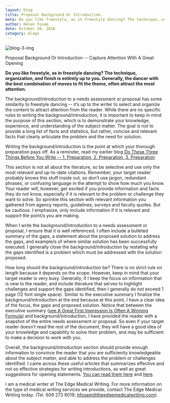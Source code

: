 ```yaml
---
layout: blog
title: Proposal Background Or Introduction.
meta: Do you like freestyle, as in freestyle dancing? The technique, organization, and finish is entirely up to you.
author: Helen Fosam
date: October 20, 2016
category: blogs
---
```


![blog-3-img](theedge/assets/img/blog-6-pic.png)


Proposal Background Or Introduction -- Capture Attention With A Great Opening


**Do you like freestyle, as in freestyle dancing? The technique, organization, and finish is entirely up to you. Generally, the dancer with the best combination of moves to fit the theme, often attract the most attention.**

The background/introduction to a needs assessment or proposal has some similarity to freestyle dancing -- it’s up to the writer to select and organize the content to attract attention from the reader. While there are no specific rules to writing the background/introduction, it is important to keep in mind the purpose of this section, which is to demonstrate your knowledge, experience, and understanding of the subject matter. The goal is not to provide a long list of facts and statistics, but rather, concise and relevant facts that clearly articulate the problem and the need for solution. 

Writing the background/introduction is the point at which your thorough preparation pays off. As a reminder, read my earlier blog [Do These Three Things Before You Write -- 1. Preparation, 2. Preparation, 3. Preparation](http://www.theedgemedicalwriting.com/blogs/2016/07/27/Do-These-Three-Things-Before-You-Write.html) 

This section is not all about the literature, so be selective and use only the most relevant and up-to-date citations. Remember, your target reader probably knows this stuff inside out, so don’t use jargon, redundant phrases, or confusing language in the attempt to show how much you know. Your reader will, however, get excited if you provide information and facts they do not know, especially if it is relevant to the problem or challenge they want to solve. So sprinkle this section with relevant information you gathered from agency reports, guidelines, surveys and faculty quotes. But be cautious. I emphasize, only include information if it is relevant and support the point/s you are making.

When I write the background/introduction to a needs assessment or proposal, I ensure that it is well referenced. I often include a bulleted summary of the gaps, a statement about the proposed solution to address the gaps, and example/s of where similar solution has been successfully executed. I generally close the background/introduction by restating why the gaps identified is a problem which must be addressed with the solution proposed. 

How long should the background/introduction be? There is no strict rule on length because it depends on the scope. However, keep in mind that your target reader is very busy. Generally, if I keep the focus on information that is new to the reader, and include literature that serves to highlight challenges and support the gaps identified, then I generally do not exceed 1 page (12 font single space). Similar to the executive summary I finalize the background/introduction at the end because at this point, I have a clear idea of the focus, the gaps and proposed solution. Notice that between the executive summary ([see A Great First Impression Is Often A Winning Formula](http://www.theedgemedicalwriting.com/blogs/2016/09/15/A-Great-First-Impression-Is-Often-a-Winning-Formula.html)) and background/introduction, I have provided the reader with a snapshot of the entire needs assessment or proposal. So even if your target reader doesn’t read the rest of the document, they will have a good idea of your knowledge and capability to solve their problem, and may be sufficient to make a decision to work with you.

Overall, the background/introduction section should provide enough information to convince the reader that you are sufficiently knowledgeable about the subject matter, and able to address the problem or challenges identified. I came across these useful articles that summarizes effective and not so effective strategies for writing introductions, as well as great suggestions for opening statements. [You can read them here](http://writingcenter.unc.edu/handouts/introductions) and [here](https://www.gallaudet.edu/tip/english-center/writing/guide-to-writing-introductions-and-conclusions.html). 

I am a medical writer at The Edge Medical Writing. For more information on the type of medical writing services we provide, contact The Edge Medical Writing today. (Tel. 609 273 6019; hfosam@theedgemedicalwriting.com).

